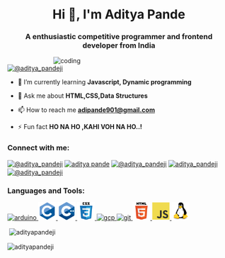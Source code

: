 


<h1 align="center">Hi 👋, I'm Aditya Pande</h1>
<h3 align="center">A enthusiastic competitive programmer and frontend developer from India</h3>
<img align="right" alt="coding" width="400" src="https://media1.giphy.com/media/11jacPItBsJDLa/giphy.gif?cid=790b7611456134112112705dddb9743fb3f48de57673232a&rid=giphy.gif&ct=g">

<p align="left"> <a href="https://twitter.com/@aditya_pandeji" target="blank"><img src="https://img.shields.io/twitter/follow/@aditya_pandeji?logo=twitter&style=for-the-badge" alt="@aditya_pandeji" /></a> </p>

- 🌱 I’m currently learning **Javascript, Dynamic programming**

- 💬 Ask me about **HTML,CSS,Data Structures**

- 📫 How to reach me **adipande901@gmail.com**

- ⚡ Fun fact **HO NA HO ,KAHI VOH NA HO..!**

<h3 align="left">Connect with me:</h3>
<p align="left">
<a href="https://twitter.com/@aditya_pandeji" target="blank"><img align="center" src="https://raw.githubusercontent.com/rahuldkjain/github-profile-readme-generator/master/src/images/icons/Social/twitter.svg" alt="@aditya_pandeji" height="30" width="40" /></a>
<a href="https://linkedin.com/in/aditya pande" target="blank"><img align="center" src="https://raw.githubusercontent.com/rahuldkjain/github-profile-readme-generator/master/src/images/icons/Social/linked-in-alt.svg" alt="aditya pande" height="30" width="40" /></a>
<a href="https://instagram.com/@aditya_pandeji" target="blank"><img align="center" src="https://raw.githubusercontent.com/rahuldkjain/github-profile-readme-generator/master/src/images/icons/Social/instagram.svg" alt="@aditya_pandeji" height="30" width="40" /></a>
<a href="https://www.codechef.com/users/@aditya_pandeji" target="blank"><img align="center" src="https://cdn.jsdelivr.net/npm/simple-icons@3.1.0/icons/codechef.svg" alt="aditya_pandeji" height="30" width="40" /></a>
<a href="https://codeforces.com/profile/@aditya_pandeji" target="blank"><img align="center" src="https://raw.githubusercontent.com/rahuldkjain/github-profile-readme-generator/master/src/images/icons/Social/codeforces.svg" alt="@aditya_pandeji" height="30" width="40" /></a>
</p>

<h3 align="left">Languages and Tools:</h3>
<p align="left"> <a href="https://www.arduino.cc/" target="_blank" rel="noreferrer"> <img src="https://cdn.worldvectorlogo.com/logos/arduino-1.svg" alt="arduino" width="40" height="40"/> </a> <a href="https://www.cprogramming.com/" target="_blank" rel="noreferrer"> <img src="https://raw.githubusercontent.com/devicons/devicon/master/icons/c/c-original.svg" alt="c" width="40" height="40"/> </a> <a href="https://www.w3schools.com/cpp/" target="_blank" rel="noreferrer"> <img src="https://raw.githubusercontent.com/devicons/devicon/master/icons/cplusplus/cplusplus-original.svg" alt="cplusplus" width="40" height="40"/> </a> <a href="https://www.w3schools.com/css/" target="_blank" rel="noreferrer"> <img src="https://raw.githubusercontent.com/devicons/devicon/master/icons/css3/css3-original-wordmark.svg" alt="css3" width="40" height="40"/> </a> <a href="https://cloud.google.com" target="_blank" rel="noreferrer"> <img src="https://www.vectorlogo.zone/logos/google_cloud/google_cloud-icon.svg" alt="gcp" width="40" height="40"/> </a> <a href="https://git-scm.com/" target="_blank" rel="noreferrer"> <img src="https://www.vectorlogo.zone/logos/git-scm/git-scm-icon.svg" alt="git" width="40" height="40"/> </a> <a href="https://www.w3.org/html/" target="_blank" rel="noreferrer"> <img src="https://raw.githubusercontent.com/devicons/devicon/master/icons/html5/html5-original-wordmark.svg" alt="html5" width="40" height="40"/> </a> <a href="https://developer.mozilla.org/en-US/docs/Web/JavaScript" target="_blank" rel="noreferrer"> <img src="https://raw.githubusercontent.com/devicons/devicon/master/icons/javascript/javascript-original.svg" alt="javascript" width="40" height="40"/> </a> <a href="https://www.linux.org/" target="_blank" rel="noreferrer"> <img src="https://raw.githubusercontent.com/devicons/devicon/master/icons/linux/linux-original.svg" alt="linux" width="40" height="40"/> </a> </p>

<p>&nbsp;<img align="center" src="https://github-readme-stats.vercel.app/api?username=adityapandeji&show_icons=true&locale=en" alt="adityapandeji" /></p>

<p><img align="center" src="https://github-readme-streak-stats.herokuapp.com/?user=adityapandeji&" alt="adityapandeji" /></p>
